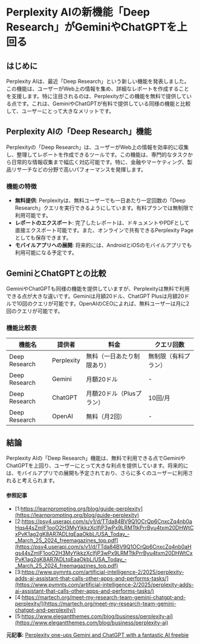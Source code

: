 # Perplexity AIの新機能「Deep Research」がGeminiやChatGPTを上回る

## はじめに

Perplexity AIは、最近「Deep Research」という新しい機能を発表しました。この機能は、ユーザーがWeb上の情報を集め、詳細なレポートを作成することを支援します。特に注目されるのは、Perplexityがこの機能を無料で提供している点です。これは、GeminiやChatGPTが有料で提供している同様の機能と比較して、ユーザーにとって大きなメリットです。

## Perplexity AIの「Deep Research」機能

Perplexityの「Deep Research」は、ユーザーがWeb上の情報を効率的に収集し、整理してレポートを作成できるツールです。この機能は、専門的なタスクから日常的な情報収集まで幅広く対応可能です。特に、金融やマーケティング、製品リサーチなどの分野で高いパフォーマンスを発揮します。

### 機能の特徴

- **無料提供**: Perplexityは、無料ユーザーでも一日あたり一定回数の「Deep Research」クエリを実行できるようにしています。有料プランでは無制限で利用可能です。
- **レポートのエクスポート**: 完了したレポートは、ドキュメントやPDFとして直接エクスポート可能です。また、オンラインで共有できるPerplexity Pageとしても保存できます。
- **モバイルアプリへの展開**: 将来的には、AndroidとiOSのモバイルアプリでも利用可能になる予定です。

## GeminiとChatGPTとの比較

GeminiやChatGPTも同様の機能を提供していますが、Perplexityは無料で利用できる点が大きな違いです。Geminiは月額20ドル、ChatGPT Plusは月額20ドルで10回のクエリが可能です。OpenAIのCEOによれば、無料ユーザーは月に2回のクエリが可能です。

### 機能比較表

| 機能名 | 提供者 | 料金 | クエリ回数 |
|--------|--------|------|------------|
| Deep Research | Perplexity | 無料（一日あたり制限あり） | 無制限（有料プラン） |
| Deep Research | Gemini | 月額20ドル | - |
| Deep Research | ChatGPT | 月額20ドル（Plusプラン） | 10回/月 |
| Deep Research | OpenAI | 無料（月2回） | - |

## 結論

Perplexity AIの「Deep Research」機能は、無料で利用できる点でGeminiやChatGPTを上回り、ユーザーにとって大きな利点を提供しています。将来的には、モバイルアプリでの展開も予定されており、さらに多くのユーザーに利用されると考えられます。

#### 参照記事
- [1:https://learnprompting.org/blog/guide-perplexity](https://learnprompting.org/blog/guide-perplexity)
- [2:https://psv4.userapi.com/s/v1/d/TTda84BV9Q1OCrQp6CnxcZq4nb0aHqs44sZmIF1ooO2H3MyYikkzXcIfjP3wPx9LRMTtkPrrByu4txm20DHWtCxPvK1ag2gK8AR7ADLtqEaaOkbL/USA_Today_-_March_25_2024_freemagazines_top.pdf](https://psv4.userapi.com/s/v1/d/TTda84BV9Q1OCrQp6CnxcZq4nb0aHqs44sZmIF1ooO2H3MyYikkzXcIfjP3wPx9LRMTtkPrrByu4txm20DHWtCxPvK1ag2gK8AR7ADLtqEaaOkbL/USA_Today_-_March_25_2024_freemagazines_top.pdf)
- [3:https://www.pymnts.com/artificial-intelligence-2/2025/perplexity-adds-ai-assistant-that-calls-other-apps-and-performs-tasks/](https://www.pymnts.com/artificial-intelligence-2/2025/perplexity-adds-ai-assistant-that-calls-other-apps-and-performs-tasks/)
- [4:https://martech.org/meet-my-research-team-gemini-chatgpt-and-perplexity/](https://martech.org/meet-my-research-team-gemini-chatgpt-and-perplexity/)
- [5:https://www.elegantthemes.com/blog/business/perplexity-ai](https://www.elegantthemes.com/blog/business/perplexity-ai)


**元記事:** [Perplexity one-ups Gemini and ChatGPT with a fantastic AI freebie](https://www.yahoo.com/tech/perplexity-one-ups-gemini-chatgpt-002209033.html)